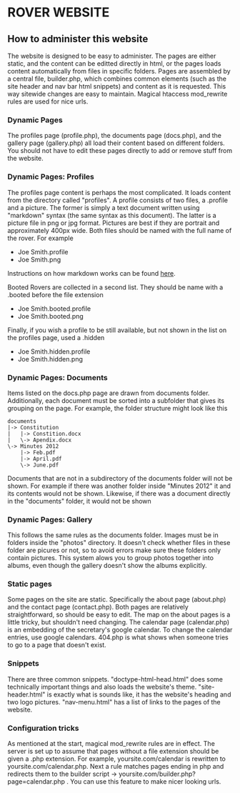ROVER WEBSITE
=============

How to administer this website
------------------------------

The website is designed to be easy to administer. The pages are either static, and the content can be editted directly in html, or the pages loads content automatically from files in specific folders. Pages are assembled by a central file, builder.php, which combines common elements (such as the site header and nav bar html snippets) and content as it is requested. This way sitewide changes are easy to maintain. Magical htaccess mod_rewrite rules are used for nice urls.

### Dynamic Pages
The profiles page (profile.php), the documents page (docs.php), and the gallery page (gallery.php) all load their content based on different folders. You should not have to edit these pages directly to add or remove stuff from the website.

### Dynamic Pages: Profiles
The profiles page content is perhaps the most complicated. It loads content from the directory called "profiles". A profile consists of two files, a .profile and a picture. The former is simply a text document written using "markdown" syntax (the same syntax as this document). The latter is a picture file in png or jpg format. Pictures are best if they are portrait and approximately 400px wide. Both files should be named with the full name of the rover. For example
- Joe Smith.profile
- Joe Smith.png

Instructions on how markdown works can be found [here](http://daringfireball.net/projects/markdown/basics).

Booted Rovers are collected in a second list. They should be name with a .booted before the file extension
- Joe Smith.booted.profile
- Joe Smith.booted.png

Finally, if you wish a profile to be still available, but not shown in the list on the profiles page, used a .hidden
- Joe Smith.hidden.profile
- Joe Smith.hidden.png

### Dynamic Pages: Documents
Items listed on the docs.php page are drawn from documents folder. Additionally, each document must be sorted into a subfolder that gives its grouping on the page. For example, the folder structure might look like this

	documents
	|->	Constitution
	|	|->	Constition.docx
	|	\-> Apendix.docx
	\->	Minutes 2012
		|-> Feb.pdf
		|->	April.pdf
		\->	June.pdf

Documents that are not in a subdirectory of the documents folder will not be shown. For example if there was another folder inside "Minutes 2012" it and its contents would not be shown. Likewise, if there was a document directly in the "documents" folder, it would not be shown

### Dynamic Pages: Gallery
This follows the same rules as the documents folder. Images must be in folders inside the "photos" directory. It doesn't check whether files in these folder are picures or not, so to avoid errors make sure these folders only contain pictures. This system alows you to group photos together into albums, even though the gallery doesn't show the albums explicitly.

### Static pages
Some pages on the site are static. Specifically the about page (about.php) and the contact page (contact.php). Both pages are relatively straightforward, so should be easy to edit. The map on the about pages is a little tricky, but shouldn't need changing. The calendar page (calendar.php) is an embedding of the secretary's google calendar. To change the calendar entries, use google calendars. 404.php is what shows when someone tries to go to a page that doesn't exist.

### Snippets
There are three common snippets. "doctype-html-head.html" does some technically important things and also loads the website's theme. "site-header.html" is exactly what is sounds like, it has the website's heading and two logo pictures. "nav-menu.html" has a list of links to the pages of the website.

### Configuration tricks
As mentioned at the start, magical mod_rewrite rules are in effect. The server is set up to assume that pages without a file extension should be given a .php extension. For example, yoursite.com/calendar is rewritten to yoursite.com/calendar.php. Next a rule matches pages ending in php and redirects them to the builder script -> yoursite.com/builder.php?page=calendar.php . You can use this feature to make nicer looking urls.
